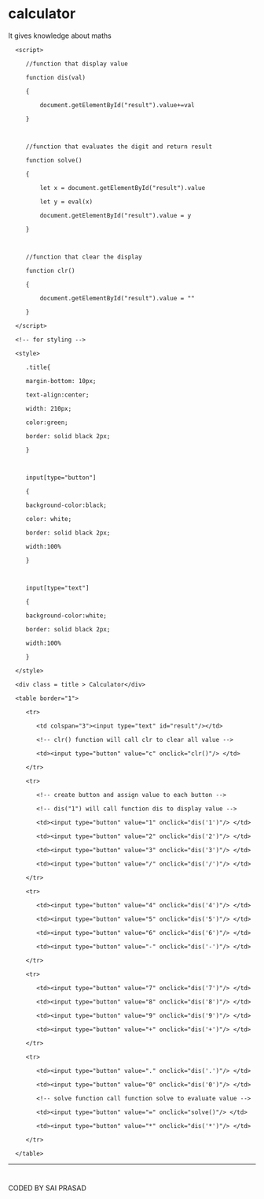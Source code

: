 # calculator
It gives knowledge about maths

<!--Generated from HTML Code Play-->
<html> 

   <head> 

      <script> 

         //function that display value 

         function dis(val) 

         { 

             document.getElementById("result").value+=val 

         } 

           

         //function that evaluates the digit and return result 

         function solve() 

         { 

             let x = document.getElementById("result").value 

             let y = eval(x) 

             document.getElementById("result").value = y 

         } 

           

         //function that clear the display 

         function clr() 

         { 

             document.getElementById("result").value = "" 

         } 

      </script> 

      <!-- for styling -->

      <style> 

         .title{ 

         margin-bottom: 10px; 

         text-align:center; 

         width: 210px; 

         color:green; 

         border: solid black 2px; 

         } 

  

         input[type="button"] 

         { 

         background-color:black; 

         color: white; 

         border: solid black 2px; 

         width:100% 

         } 

  

         input[type="text"] 

         { 

         background-color:white; 

         border: solid black 2px; 

         width:100% 

         } 

      </style> 

   </head> 

   <!-- create table -->

   <body> 

      <div class = title > Calculator</div> 

      <table border="1"> 

         <tr> 

            <td colspan="3"><input type="text" id="result"/></td> 

            <!-- clr() function will call clr to clear all value -->

            <td><input type="button" value="c" onclick="clr()"/> </td> 

         </tr> 

         <tr> 

            <!-- create button and assign value to each button -->

            <!-- dis("1") will call function dis to display value -->

            <td><input type="button" value="1" onclick="dis('1')"/> </td> 

            <td><input type="button" value="2" onclick="dis('2')"/> </td> 

            <td><input type="button" value="3" onclick="dis('3')"/> </td> 

            <td><input type="button" value="/" onclick="dis('/')"/> </td> 

         </tr> 

         <tr> 

            <td><input type="button" value="4" onclick="dis('4')"/> </td> 

            <td><input type="button" value="5" onclick="dis('5')"/> </td> 

            <td><input type="button" value="6" onclick="dis('6')"/> </td> 

            <td><input type="button" value="-" onclick="dis('-')"/> </td> 

         </tr> 

         <tr> 

            <td><input type="button" value="7" onclick="dis('7')"/> </td> 

            <td><input type="button" value="8" onclick="dis('8')"/> </td> 

            <td><input type="button" value="9" onclick="dis('9')"/> </td> 

            <td><input type="button" value="+" onclick="dis('+')"/> </td> 

         </tr> 

         <tr> 

            <td><input type="button" value="." onclick="dis('.')"/> </td> 

            <td><input type="button" value="0" onclick="dis('0')"/> </td> 

            <!-- solve function call function solve to evaluate value -->

            <td><input type="button" value="=" onclick="solve()"/> </td> 

            <td><input type="button" value="*" onclick="dis('*')"/> </td> 

         </tr> 

      </table> 
  <hr width="100%"/>
  <h1 align="center"></h1> CODED BY SAI PRASAD</h1>

   </body> 

</html>
